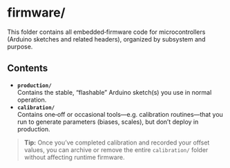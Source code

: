 # firmware/

This folder contains all embedded‐firmware code for microcontrollers (Arduino sketches and related headers), organized by subsystem and purpose.

## Contents

- **`production/`**  
  Contains the stable, “flashable” Arduino sketch(s) you use in normal operation.  
- **`calibration/`**  
  Contains one‐off or occasional tools—e.g. calibration routines—that you run to generate parameters (biases, scales), but don’t deploy in production.

> **Tip:** Once you’ve completed calibration and recorded your offset values, you can archive or remove the entire `calibration/` folder without affecting runtime firmware.  